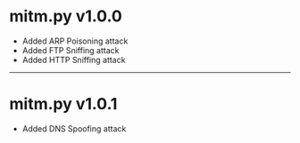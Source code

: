 # mitm.py v1.0.0

- Added ARP Poisoning attack
- Added FTP Sniffing attack
- Added HTTP Sniffing attack

---

# mitm.py v1.0.1

- Added DNS Spoofing attack